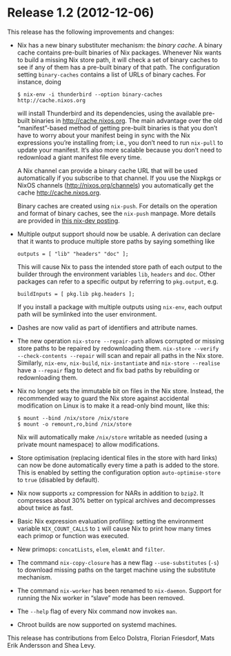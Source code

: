 # Release 1.2 (2012-12-06)

This release has the following improvements and changes:

  - Nix has a new binary substituter mechanism: the *binary cache*. A
    binary cache contains pre-built binaries of Nix packages. Whenever
    Nix wants to build a missing Nix store path, it will check a set of
    binary caches to see if any of them has a pre-built binary of that
    path. The configuration setting `binary-caches` contains a list of
    URLs of binary caches. For instance, doing

        $ nix-env -i thunderbird --option binary-caches http://cache.nixos.org

    will install Thunderbird and its dependencies, using the available
    pre-built binaries in <http://cache.nixos.org>. The main advantage
    over the old “manifest”-based method of getting pre-built binaries
    is that you don’t have to worry about your manifest being in sync
    with the Nix expressions you’re installing from; i.e., you don’t
    need to run `nix-pull` to update your manifest. It’s also more
    scalable because you don’t need to redownload a giant manifest file
    every time.

    A Nix channel can provide a binary cache URL that will be used
    automatically if you subscribe to that channel. If you use the
    Nixpkgs or NixOS channels (<http://nixos.org/channels>) you
    automatically get the cache <http://cache.nixos.org>.

    Binary caches are created using `nix-push`. For details on the
    operation and format of binary caches, see the `nix-push` manpage.
    More details are provided in [this nix-dev
    posting](https://nixos.org/nix-dev/2012-September/009826.html).

  - Multiple output support should now be usable. A derivation can
    declare that it wants to produce multiple store paths by saying
    something like

        outputs = [ "lib" "headers" "doc" ];

    This will cause Nix to pass the intended store path of each output
    to the builder through the environment variables `lib`, `headers`
    and `doc`. Other packages can refer to a specific output by
    referring to `pkg.output`, e.g.

        buildInputs = [ pkg.lib pkg.headers ];

    If you install a package with multiple outputs using `nix-env`, each
    output path will be symlinked into the user environment.

  - Dashes are now valid as part of identifiers and attribute names.

  - The new operation `nix-store --repair-path` allows corrupted or
    missing store paths to be repaired by redownloading them. `nix-store
    --verify --check-contents
                    --repair` will scan and repair all paths in the Nix store.
    Similarly, `nix-env`, `nix-build`, `nix-instantiate` and `nix-store
    --realise` have a `--repair` flag to detect and fix bad paths by
    rebuilding or redownloading them.

  - Nix no longer sets the immutable bit on files in the Nix store.
    Instead, the recommended way to guard the Nix store against
    accidental modification on Linux is to make it a read-only bind
    mount, like this:

        $ mount --bind /nix/store /nix/store
        $ mount -o remount,ro,bind /nix/store

    Nix will automatically make `/nix/store` writable as needed (using a
    private mount namespace) to allow modifications.

  - Store optimisation (replacing identical files in the store with hard
    links) can now be done automatically every time a path is added to
    the store. This is enabled by setting the configuration option
    `auto-optimise-store` to `true` (disabled by default).

  - Nix now supports `xz` compression for NARs in addition to `bzip2`.
    It compresses about 30% better on typical archives and decompresses
    about twice as fast.

  - Basic Nix expression evaluation profiling: setting the environment
    variable `NIX_COUNT_CALLS` to `1` will cause Nix to print how many
    times each primop or function was executed.

  - New primops: `concatLists`, `elem`, `elemAt` and `filter`.

  - The command `nix-copy-closure` has a new flag `--use-substitutes`
    (`-s`) to download missing paths on the target machine using the
    substitute mechanism.

  - The command `nix-worker` has been renamed to `nix-daemon`. Support
    for running the Nix worker in “slave” mode has been removed.

  - The `--help` flag of every Nix command now invokes `man`.

  - Chroot builds are now supported on systemd machines.

This release has contributions from Eelco Dolstra, Florian Friesdorf,
Mats Erik Andersson and Shea Levy.
